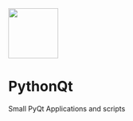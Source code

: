 <img src="https://upload.wikimedia.org/wikipedia/commons/thumb/e/e6/Python_and_Qt.svg/160px-Python_and_Qt.svg.png" height="100">


# PythonQt
Small PyQt Applications and scripts
